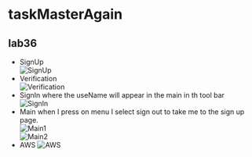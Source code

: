 # taskMasterAgain

## lab36
* SignUp<br>
![SignUp](https://github.com/Amara002/taskMasterAgain/blob/lab36/signup36.jpg)<br>
* Verification<br>
![Verification](https://github.com/Amara002/taskMasterAgain/blob/lab36/verify36.jpg)<br>
* SignIn where the useName will appear in the main in th tool bar<br>
![SignIn](https://github.com/Amara002/taskMasterAgain/blob/lab36/signIn.jpg)<br>
* Main when I press on menu I select sign out to take me to the sign up page.<br>
![Main1](https://github.com/Amara002/taskMasterAgain/blob/lab36/main36(1).jpg)<br>
![Main2](https://github.com/Amara002/taskMasterAgain/blob/lab36/main36(2).jpg)<br>
* AWS 
![AWS](https://github.com/Amara002/taskMasterAgain/blob/lab36/AWS(36).png)
